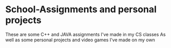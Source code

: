# School-Assignments and personal projects
These are some C++ and JAVA assignments I've made in my CS classes
As well as some personal projects and video games I've made on my own
